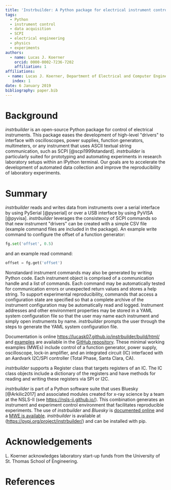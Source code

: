 ```yaml
---
title: 'Instrbuilder: A Python package for electrical instrument control'
tags:
  - Python
  - instrument control
  - data acquisition
  - SCPI
  - electrical engineering
  - physics
  - experiments
authors:
  - name: Lucas J. Koerner
    orcid: 0000-0002-7236-7202
    affiliation: 1
affiliations:
 - name: Lucas J. Koerner, Department of Electrical and Computer Engineering, University of St. Thomas
   index: 1
date: 6 January 2019
bibliography: paper.bib
---
```


# Background
*instrbuilder* is an open-source Python package for control of electrical instruments. This package eases the development of high-level "drivers" to interface with oscilloscopes, power supplies, function generators, multimeters, or any instrument that uses ASCII textual string communication, such as SCPI [@scpi1999standard]. *instrbuilder* is particularly suited for prototyping and automating experiments in research laboratory setups within an IPython terminal. Our goals are to accelerate the development of automated data collection and improve the reproducibility of laboratory experiments.

# Summary
*instrbuilder* reads and writes data from instruments over a serial interface by using PySerial [@pyserial] or over a USB interface by using PyVISA [@pyvisa]. *instrbuilder* leverages the consistency of SCPI commands so that new instrument "drivers" can be created with a simple CSV file (example command files are included in the package). 
An example write command to configure the offset of a function generator:
```python
fg.set('offset', 0.5)
```
and an example read command:
```python
offset = fg.get('offset')
```
Nonstandard instrument commands may also be generated by writing Python code. Each instrument object is comprised of a communication handle and a list of commands. Each command may be automatically tested for communication errors or unexpected return values and stores a help string. To support experimental reproducibility, commands that access a configuration state are specified so that a complete archive of the instrument configuration may be automatically read and logged. Instrument addresses and other environment properties may be stored in a YAML system configuration file so that the user may name each instrument and simply open instruments by name. *instrbuilder* prompts the user through the steps to generate the YAML system configuration file. 

Documentation is online https://lucask07.github.io/instrbuilder/build/html/ and [examples](https://github.com/lucask07/instrbuilder/tree/master/instrbuilder/examples) are available in the [GitHub repository](https://github.com/lucask07/instrbuilder). These minimal working examples (MWEs) include control of a function generator, power supply, oscilloscope, lock-in amplifier, and an integrated circuit (IC) interfaced with an Aardvark I2C/SPI controller (Total Phase, Santa Clara, CA). 

*instrbuilder* supports a Register class that targets registers of an IC. The IC class objects include a dictionary of the registers and have methods for reading and writing these registers via SPI or I2C. 

*instrbuilder* is part of a Python software suite that uses Bluesky [@Arkilic2017] and associated modules created for x-ray science by a team at the NSLS-II (see https://nsls-ii.github.io/). This combination generates an instrument and experiment control environment that facilitates reproducible experiments. The use of *instrbuilder* and *Bluesky* is [documented online](https://lucask07.github.io/instrbuilder/build/html/bluesky_demo.html) and a [MWE is available](https://github.com/lucask07/instrbuilder/blob/master/instrbuilder/bluesky_demo/fg_oscilloscope_basics.py). *instrbuilder* is available at (https://pypi.org/project/instrbuilder/) and can be installed with pip. 

# Acknowledgements

L. Koerner acknowledges laboratory start-up funds from the University of St. Thomas School of Engineering. 

# References
